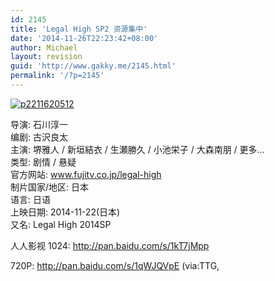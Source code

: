 ```yaml
---
id: 2145
title: 'Legal High SP2 资源集中'
date: '2014-11-26T22:23:42+08:00'
author: Michael
layout: revision
guid: 'http://www.gakky.me/2145.html'
permalink: '/?p=2145'
---
```


[![p2211620512](http://www.yui-aragaki.org/wp-content/uploads/2014/11/p2211620512.jpg)](http://www.yui-aragaki.org/wp-content/uploads/2014/11/p2211620512.jpg)

导演: 石川淳一  
编剧: 古沢良太  
主演: 堺雅人 / 新垣結衣 / 生瀬勝久 / 小池栄子 / 大森南朋 / 更多…  
类型: 剧情 / 悬疑  
官方网站: www.fujitv.co.jp/legal-high  
制片国家/地区: 日本  
语言: 日语  
上映日期: 2014-11-22(日本)  
又名: Legal High 2014SP

人人影视 1024: <http://pan.baidu.com/s/1kT7jMpp>

720P: <http://pan.baidu.com/s/1qWJQVpE> (via:TTG,